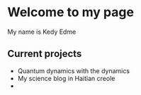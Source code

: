 # Welcome to my page
My name is Kedy Edme
## Current projects

- Quantum dynamics with the dynamics
- My science blog in Haitian creole
- 
